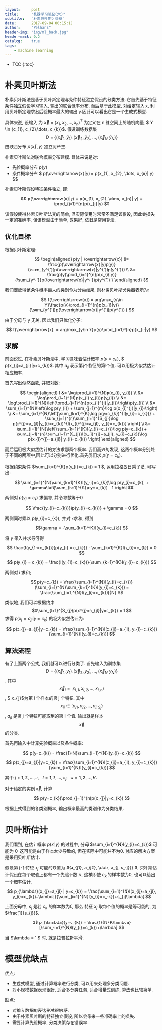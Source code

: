 ```yaml
---
layout:     post
title:      "机器学习笔记(六)"
subtitle:   "朴素贝叶斯分类器"
date:       2017-09-04 00:15:18
author:     "Pelhans"
header-img: "img/ml_back.jpg"
header-mask: 0.3 
catalog:    true
tags:
    - machine learning
---
```



* TOC
{:toc}

# 朴素贝叶斯法

朴素贝叶斯法是基于贝叶斯定理与条件特征独立假设的分类方法. 它首先基于特征条件独立假设学习输入, 输出的联合概率分布. 而后基于此模型, 对给定输入 x, 利用贝叶斯定理求出后验概率最大的输出 y.因此可以看出它是一个生成式模型.

具体来说, 设输入 为 $\overrightarrow{x} = (x_{1}, x_{2}, \dots, x_{n})^{T}$ 为定义在 n 维空间上的随机向量, $ Y \in \{c_{1}, c_{2},\dots, c_{k}\}$. 假设训练数据集 $$D = \{(\overrightarrow{x}_{1}, \tilde{y}_{1}), (\overrightarrow{x}_{2}, \tilde{y}_{2}), \dots, (\overrightarrow{x}_{N}, \tilde{y}_{N}) \}$$ 由联合分布 $p(\overrightarrow{x}, y)$ 独立同产生. 

朴素贝叶斯法对联合概率分布建模. 具体来说是对:

* 先验概率分布 $p(y)$    
* 条件概率分布
$ p(\overrightarrow{x}|y) = p(x_{1}, x_{2}, \dots, x_{n}| y) $$

朴素贝叶斯假设特征条件独立, 即:

$$ p(\overrightarrow{x}|y) = p(x_{1}, x_{2}, \dots, x_{n}| y) = \prod_{j=1}^{n}p(x_{j}|y) $$

该假设使得朴素贝叶斯法变的简单, 但实际使用时常常不满足该假设, 因此会损失一定的准确率. 但该模型由于简单, 效果好, 依旧是常用算法.

## 优化目标

根据贝叶斯定理:

$$
\begin{aligned}
p(y | \overrightarrow{x}) &= \frac{p(\overrightarrow{x}|y)p(y)}{\sum_{y^{'}}p(\overrightarrow{x}|y^{'})p(y^{'})} \\
&= \frac{p(y)\prod_{i=1}^{n}p(x_{i}|y)}{\sum_{y^{'}}p(\overrightarrow{x}|y^{'})p(y^{'}) } 
\end{aligned}
$$

我们要使得该条件概率最大的类别作为分类结果, 则朴素贝叶斯分类器表示为:

$$ f(\overrightarrow{x}) = arg\max_{y\in Y}\frac{p(y)\prod_{i=1}^{n}p(x_{i}|y)}{\sum_{y^{'}}p(\overrightarrow{x}|y^{'})p(y^{'}) } $$

由于分母与 y 无关, 因此我们只优化分子:

$$ f(\overrightarrow{x}) = arg\max_{y\in Y}p(y)\prod_{i=1}^{n}p(x_{i}|y) $$

## 求解

前面说过, 在朴素贝叶斯法中, 学习意味着估计概率 $p(y=c_{k})$, 
$ p(x_{j}=a_{jl}|y=c_{k})$. 其中 $a_{jl}$ 表示第j个特征的第l个值. 可以用极大似然估计相应概率.

首先写出似然函数, 并取对数:

$$ 
\begin{aligned}
l &= \log\prod_{i=1}^{N}p(x_{i}, y_{i}) \\
&= \log\prod_{i=1}^{N}p(x_{i}|y_{i})p(y_{i}) \\
&= \log\prod_{i=1}^{N}\left(\prod_{j=1}^{n}p(x_{i}^{j}|y_{i})\right)p(y_{i}) \\
&= \sum_{i=1}^{N}\left(\log p(y_{i}) + \sum_{j=1}^{m}\log p(x_{i}^{j}|y_{i})\right) \\
&= \sum_{i=1}^{N}\left[\sum_{k=1}^{K}\log p(y=c_{k})^{I(y_{i}=c_{k})} + \sum_{j=1}^{n}\sum_{l=1}^{S_{j}}\log p(x^{j}=a_{jl}|y_{i}=c_{k})^{I(x_{i}^{j}=a_{jl}, y_{i}=c_{k})} \right] \\
&= \sum_{i=1}^{N}\left[\sum_{k=1}^{K}I(y_{i}=c_{k})\log p(y=c_{k}) + \sum_{j=1}^{n}\sum_{l=1}^{S_{j}}I(x_{i}^{j}=a_{jl}, y_{i}=c_{k})\log p(x_{i}^{j}=a_{jl}| y_{i}=c_{k}) \right]
\end{aligned}
$$

而后运用极大似然估计的方法求那两个概率. 我们高兴的发现, 这两个概率分别处于不同的两项中,因此可以分别进行优化.首先我们求 $p(y=c_{k})$.

根据约束条件 $\sum_{k=1}^{K}p(y_{i}=c_{k}) = 1 $, 运用拉格朗日乘子法, 可写出:

$$ \sum_{i=1}^{N}\sum_{k=1}^{K}I(y_{i}=c_{k})\log p(y_{i}=c_{k}) + \gamma\left[\sum_{k=1}^{K}p(y=c_{k}) - 1 \right] $$

两侧对 $p(y_{i}=c_{k})$ 求偏导, 并令导数等于0

$$ \frac{(y_{i}=c_{k})}{p(y_{i}=c_{k})} + \gamma = 0 $$

两侧同时乘以 p(y_{i}=c_{k}), 并对 k求和, 得到 

$$\gamma = -\sum_{k=1}^{K}I(y_{i}=c_{k}) $$

将 $\gamma$ 带入并求导可得

$$ \frac{I(y_{1}=c_{k})}{p(y_{i} = c_{k})} - \sum_{k=1}^{K}I(y_{i}=c_{k}) = 0 $$

$$ p(y_{i} = c_{k}) = \frac{I(y_{1}=c_{k})}{\sum_{k=1}^{K}I(y_{i}=c_{k})} $$

两侧对 i 求和;

$$ p(y=c_{k}) = \frac{\sum_{i=1}^{N}I(y_{i}=c_{k})}{\sum_{i=1}^{N}\sum_{k=1}^{K}I(y_{i}=c_{k})} = \frac{\sum_{i=1}^{N}I(y_{i}=c_{k})}{N} $$

类似地, 我们可以根据约束 
$$\sum_{l=1}^{S_{j}}p(x^{j}=a_{jl}|y=c_{k}) = 1 $$ 求得 
$p(x_{j}=a_{jl}|y=c_{k})$ 的极大似然估计为:

$$ p(x_{j}=a_{jl}|y=c_{k}) = \frac{\sum_{i=1}^{N}I(x_{ij}=a_{jl}, y_{i}=c_{k})}{\sum_{i=1}^{N}I(y_{i}=c_{k})} $$

## 算法流程

有了上面两个公式, 我们就可以进行分类了. 首先输入为训练集 $$D = \{(\overrightarrow{x}_{1}, y_{1}), (\overrightarrow{x}_{2}, y_{2}), \dots, (\overrightarrow{x}_{N}, y_{N})\} $$. 其中 $$ \overrightarrow{x}_{i} = (x_{i,1}, x_{i,2}, \dots, x_{i,n})$$, $ x_{ij}$为第 i 个样本的第 j 个特征. 其中 $$x_{ij} \in \{a_{j1}, a_{j2}, \dots, a_{j, S_{j}}\} $$, $a_{jl}$ 是第 j 个特征可能取到的第 l 个值. 输出就是样本 $$\overrightarrow{x}$$ 的分类.

首先再输入中计算先验概率以及条件概率:

$$ p(y=c_{k}) = \frac{1}{N}\sum_{i=1}^{N}I(y_{i}=c_{k}) $$

$$ p(x_{j}=a_{jl}|y=c_{k}) = \frac{\sum_{i=1}^{N}I(x_{ij}=a_{jl}, y_{i}=c_{k})}{\sum_{i=1}^{N}I(y_{i}=c_{k})} $$

其中 $j=1,2,\dots, n, ~~~ l=1,2,\dots, s_{j} , ~~~ k=1,2,\dots, K$.

对于给定的实例 $\overrightarrow{x}$, 计算

$$ p(y=c_{k})\prod_{j=1}^{n}p(x_{j}|y=c_{k}) $$

根据上式得到的各类别概率, 输出概率最高的类别作为分类结果.

# 贝叶斯估计

我们看到, 在估计概率 
$p(x_{i}|y)$ 的过程中, 分母 $\sum_{i=1}^{N}I(y_{i}=c_{k})$ 可能为 0. 这可能是由于样本太少导致的, 但在实际中可能并不为0. 对应的解决方案是采用贝叶斯估计.

假设第 j 个特征  $x_{j}$ 可能的取值为 $\{a_{j1}, a_{j2}, \dots, a_{j, s_{j}}\} $, 贝叶斯估计假设在每个取值上都有一个先验计数 $\lambda$, 这样即使 $c_{k}$ 的样本数为0, 也可以给出一个概率估计.

$$ p_{\lambda}(x_{j}=a_{jl} | y=c_{k}) = \frac{\sum_{i=1}^{N}I(x_{ij}=a_{jl}, y_{i}=c_{k})+\lambda}{\sum_{i=1}^{N}I(y_{i}=c_{k})+s_{j}\lambda} $$

上面分母中, $s_{j}$ 是若 $c_{k}$ 的样本数为0, 那么 特征 $x_{j}$ 取每个值的概率是等可能的, 为 $\frac{1}{s_{j}}$. 

$$ p_{\lambda}(y=c_{k}) = \frac{1}{N+K\lambda}[\sum_{i=1}^{N}I(y_{i}=c_{k})+\lambda] $$

当 $\lambda = 1 $ 时, 就是拉普拉斯平滑.

# 模型优缺点

优点:

* 生成式模型, 通过计算概率进行分类, 可以用来处理多分类问题.    
* 对小规模数据表现很好, 适合多分类任务, 适合增量式训练, 算法也比较简单.

缺点:

* 对输入数据的表达形式很敏感.    
* 由于朴素贝叶斯的特征独立假设, 所以会带来一些准确率上的损失.    
* 需要计算先验概率, 分类决策存在错误率.
